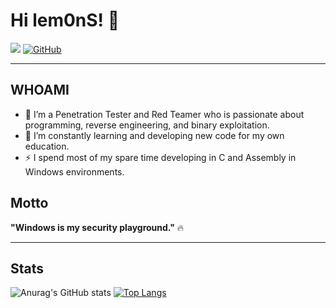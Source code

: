 # Hi lem0nS! 👋
[![](https://img.shields.io/badge/LinkedIn-0077B5?style=for-the-badge&logo=linkedin&logoColor=white)](https://it.linkedin.com/in/angelo-frasca-caccia-466673189)
[![GitHub](https://img.shields.io/badge/github-%23121011.svg?style=for-the-badge&logo=github&logoColor=white)](https://github.com/lem0nSec)

-----------------------------------------------------------------------------------------------------------------------------------------------------------------


## WHOAMI 
* 🔭 I’m a Penetration Tester and Red Teamer who is passionate about programming, reverse engineering, and binary exploitation.
* 🌱 I’m constantly learning and developing new code for my own education.
* ⚡ I spend most of my spare time developing in C and Assembly in Windows environments.




## Motto
__"Windows is my security playground."__ 🔥


-----------------------------------------------------------------------------------------------------------------------------------------------------------------



## Stats
![Anurag's GitHub stats](https://github-readme-stats.vercel.app/api?username=lem0nSec&show_icons=true&theme=dark&line_height=29)
[![Top Langs](https://github-readme-stats.vercel.app/api/top-langs/?username=lem0nSec&size_weight=0&count_weight=1&layout=donut&hide=yara,batchfile&theme=dark&text_color=f0f3f5)](https://github.com/anuraghazra/github-readme-stats)
